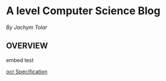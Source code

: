 # A level Computer Science Blog
_By Jachym Tolar_

## OVERVIEW
embed test

[ocr Specification](https://github.com/JachymT/a-level-cs-blog/blob/main/ocr-a-level-specification-h446.pdf)
